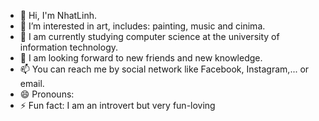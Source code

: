 - 👋 Hi, I'm NhatLinh.
- 👀 I’m interested in art, includes: painting, music and cinima.
- 🌱 I am currently studying computer science at the university of information technology.
- 💞️ I am looking forward to new friends and new knowledge.
- 📫 You can reach me by social network like Facebook, Instagram,... or email.
- 😄 Pronouns:
- ⚡ Fun fact: I am an introvert but very fun-loving

<!---
nhatlinh0409/nhatlinh0409 is a ✨ special ✨ repository because its `README.md` (this file) appears on your GitHub profile.
You can click the Preview link to take a look at your changes.
--->
